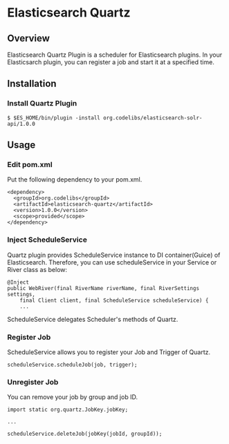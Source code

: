 Elasticsearch Quartz
=======================

## Overview

Elasticsearch Quartz Plugin is a scheduler for Elasticsearch plugins.
In your Elasticsarch plugin, you can register a job and start it at a specified time.

## Installation

### Install Quartz Plugin

    $ $ES_HOME/bin/plugin -install org.codelibs/elasticsearch-solr-api/1.0.0

## Usage

### Edit pom.xml

Put the following dependency to your pom.xml.

    <dependency>
      <groupId>org.codelibs</groupId>
      <artifactId>elasticsearch-quartz</artifactId>
      <version>1.0.0</version>
      <scope>provided</scope>
    </dependency>

### Inject ScheduleService

Quartz plugin provides ScheduleService instance to DI container(Guice) of Elasticsearch.
Therefore, you can use scheduleService in your Service or River class as below:

    @Inject
    public WebRiver(final RiverName riverName, final RiverSettings settings,
        final Client client, final ScheduleService scheduleService) {
        ...

ScheduleService delegates Scheduler's methods of Quartz.

### Register Job

ScheduleService allows you to register your Job and Trigger of Quartz.

    scheduleService.scheduleJob(job, trigger);

### Unregister Job

You can remove your job by group and job ID.

    import static org.quartz.JobKey.jobKey;
    
    ...
    
    scheduleService.deleteJob(jobKey(jobId, groupId));



